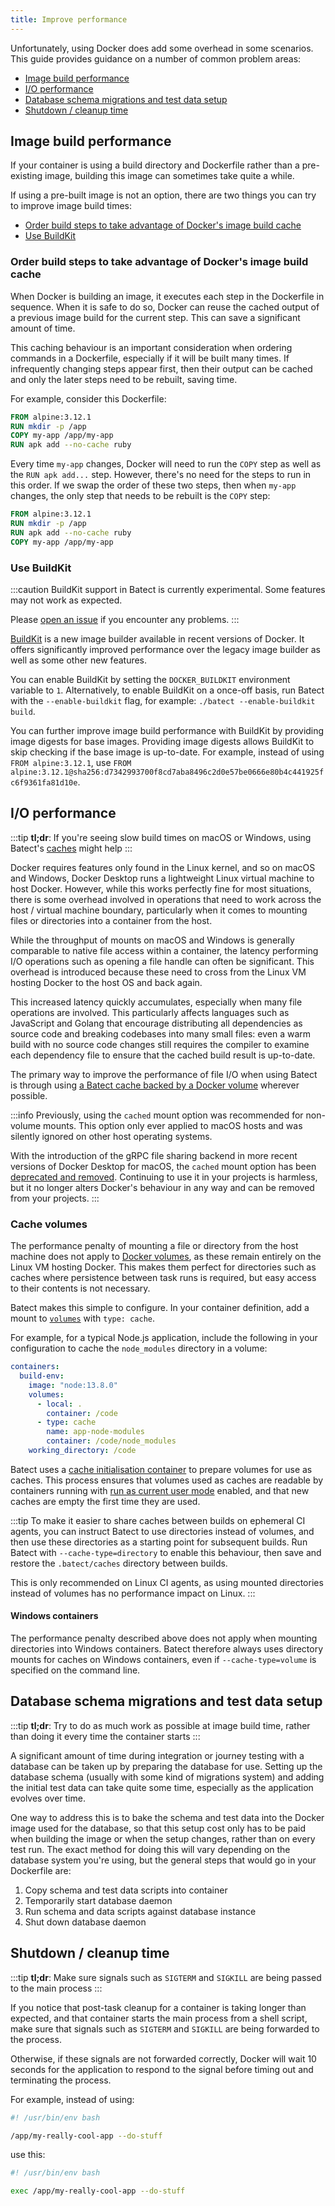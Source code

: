 ```yaml
---
title: Improve performance
---
```


Unfortunately, using Docker does add some overhead in some scenarios. This guide provides guidance on a number of common problem areas:

- [Image build performance](#image-build-performance)
- [I/O performance](#io-performance)
- [Database schema migrations and test data setup](#database-schema-migrations-and-test-data-setup)
- [Shutdown / cleanup time](#shutdown--cleanup-time)

## Image build performance

If your container is using a build directory and Dockerfile rather than a pre-existing image, building this image can sometimes take quite a while.

If using a pre-built image is not an option, there are two things you can try to improve image build times:

- [Order build steps to take advantage of Docker's image build cache](#order-build-steps-to-take-advantage-of-dockers-image-build-cache)
- [Use BuildKit](#use-buildkit)

### Order build steps to take advantage of Docker's image build cache

When Docker is building an image, it executes each step in the Dockerfile in sequence. When it is safe to do so, Docker can
reuse the cached output of a previous image build for the current step. This can save a significant amount of time.

This caching behaviour is an important consideration when ordering commands in a Dockerfile, especially if it will be built many times.
If infrequently changing steps appear first, then their output can be cached and only the later steps need to be rebuilt, saving time.

For example, consider this Dockerfile:

```dockerfile title="Dockerfile"
FROM alpine:3.12.1
RUN mkdir -p /app
COPY my-app /app/my-app
RUN apk add --no-cache ruby
```

Every time `my-app` changes, Docker will need to run the `COPY` step as well as the `RUN apk add...` step. However, there's no need for the
steps to run in this order. If we swap the order of these two steps, then when `my-app` changes, the only step that needs to be rebuilt is the
`COPY` step:

```dockerfile title="Dockerfile" {3-4}
FROM alpine:3.12.1
RUN mkdir -p /app
RUN apk add --no-cache ruby
COPY my-app /app/my-app
```

### Use BuildKit

:::caution
BuildKit support in Batect is currently experimental. Some features may not work as expected.

Please [open an issue](https://github.com/batect/batect/issues) if you encounter any problems.
:::

[BuildKit](https://docs.docker.com/develop/develop-images/build_enhancements/) is a new image builder available in recent versions of Docker.
It offers significantly improved performance over the legacy image builder as well as some other new features.

You can enable BuildKit by setting the `DOCKER_BUILDKIT` environment variable to `1`. Alternatively, to enable BuildKit on a once-off basis, run
Batect with the `--enable-buildkit` flag, for example: `./batect --enable-buildkit build`.

You can further improve image build performance with BuildKit by providing image digests for base images. Providing image digests allows BuildKit
to skip checking if the base image is up-to-date. For example, instead of using `FROM alpine:3.12.1`, use
`FROM alpine:3.12.1@sha256:d7342993700f8cd7aba8496c2d0e57be0666e80b4c441925fc6f9361fa81d10e`.

## I/O performance

:::tip
**tl;dr**: If you're seeing slow build times on macOS or Windows, using Batect's [caches](../concepts/caches.md) might help
:::

Docker requires features only found in the Linux kernel, and so on macOS and Windows, Docker Desktop runs a lightweight Linux virtual machine
to host Docker. However, while this works perfectly fine for most situations, there is some overhead involved in operations
that need to work across the host / virtual machine boundary, particularly when it comes to mounting files or directories into a container from the host.

While the throughput of mounts on macOS and Windows is generally comparable to native file access within a container, the latency
performing I/O operations such as opening a file handle can often be significant. This overhead is introduced because these need to cross from the Linux
VM hosting Docker to the host OS and back again.

This increased latency quickly accumulates, especially when many file operations are involved. This particularly affects languages such as JavaScript
and Golang that encourage distributing all dependencies as source code and breaking codebases into many small files: even a warm build with no source
code changes still requires the compiler to examine each dependency file to ensure that the cached build result is up-to-date.

The primary way to improve the performance of file I/O when using Batect is through using [a Batect cache backed by a Docker volume](#cache-volumes)
wherever possible.

:::info
Previously, using the `cached` mount option was recommended for non-volume mounts. This option only ever applied to macOS hosts and was silently ignored on
other host operating systems.

With the introduction of the gRPC file sharing backend in more recent versions of Docker Desktop for macOS, the `cached` mount option has been
[deprecated and removed](https://github.com/docker/for-mac/issues/5402#issuecomment-787792192). Continuing to use it in your projects is harmless,
but it no longer alters Docker's behaviour in any way and can be removed from your projects.
:::

### Cache volumes

The performance penalty of mounting a file or directory from the host machine does not apply to [Docker volumes](https://docs.docker.com/storage/volumes/),
as these remain entirely on the Linux VM hosting Docker. This makes them perfect for directories such as caches where persistence between task runs is required,
but easy access to their contents is not necessary.

Batect makes this simple to configure. In your container definition, add a mount to [`volumes`](../reference/config/containers.md#volumes) with `type: cache`.

For example, for a typical Node.js application, include the following in your configuration to cache the `node_modules` directory in a volume:

```yaml title="batect.yml"
containers:
  build-env:
    image: "node:13.8.0"
    volumes:
      - local: .
        container: /code
      - type: cache
        name: app-node-modules
        container: /code/node_modules
    working_directory: /code
```

Batect uses a [cache initialisation container](https://github.com/batect/batect-cache-init-image) to prepare volumes for use as caches. This process ensures that volumes
used as caches are readable by containers running with [run as current user mode](../concepts/run-as-current-user-mode.md) enabled, and that new caches are empty the first time they
are used.

:::tip
To make it easier to share caches between builds on ephemeral CI agents, you can instruct Batect to use directories instead of volumes, and then use these
directories as a starting point for subsequent builds. Run Batect with `--cache-type=directory` to enable this behaviour, then save and restore the
`.batect/caches` directory between builds.

This is only recommended on Linux CI agents, as using mounted directories instead of volumes has no performance impact on Linux.
:::

#### Windows containers

The performance penalty described above does not apply when mounting directories into Windows containers. Batect therefore always uses directory mounts for
caches on Windows containers, even if `--cache-type=volume` is specified on the command line.

## Database schema migrations and test data setup

:::tip
**tl;dr**: Try to do as much work as possible at image build time, rather than doing it every time the container starts
:::

A significant amount of time during integration or journey testing with a database can be taken up by preparing the database for
use. Setting up the database schema (usually with some kind of migrations system) and adding the initial test data can take quite some time,
especially as the application evolves over time.

One way to address this is to bake the schema and test data into the Docker image used for the database, so that this setup cost only
has to be paid when building the image or when the setup changes, rather than on every test run. The exact method for doing this will
vary depending on the database system you're using, but the general steps that would go in your Dockerfile are:

1. Copy schema and test data scripts into container
2. Temporarily start database daemon
3. Run schema and data scripts against database instance
4. Shut down database daemon

## Shutdown / cleanup time

:::tip
**tl;dr**: Make sure signals such as `SIGTERM` and `SIGKILL` are being passed to the main process
:::

If you notice that post-task cleanup for a container is taking longer than expected, and that container starts the main process from a
shell script, make sure that signals such as `SIGTERM` and `SIGKILL` are being forwarded to the process.

Otherwise, if these signals are not forwarded correctly, Docker will wait 10 seconds for the application to respond to the signal before
timing out and terminating the process.

For example, instead of using:

```bash
#! /usr/bin/env bash

/app/my-really-cool-app --do-stuff
```

use this:

```bash
#! /usr/bin/env bash

exec /app/my-really-cool-app --do-stuff
```
